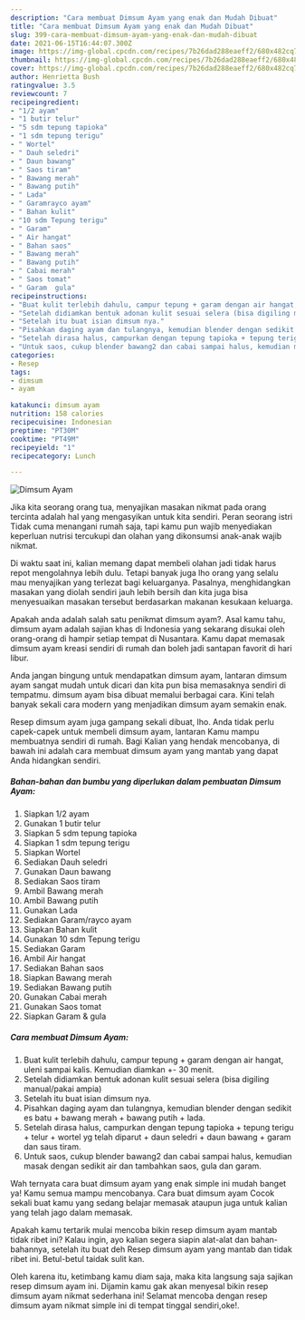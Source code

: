 ```yaml
---
description: "Cara membuat Dimsum Ayam yang enak dan Mudah Dibuat"
title: "Cara membuat Dimsum Ayam yang enak dan Mudah Dibuat"
slug: 399-cara-membuat-dimsum-ayam-yang-enak-dan-mudah-dibuat
date: 2021-06-15T16:44:07.300Z
image: https://img-global.cpcdn.com/recipes/7b26dad288eaeff2/680x482cq70/dimsum-ayam-foto-resep-utama.jpg
thumbnail: https://img-global.cpcdn.com/recipes/7b26dad288eaeff2/680x482cq70/dimsum-ayam-foto-resep-utama.jpg
cover: https://img-global.cpcdn.com/recipes/7b26dad288eaeff2/680x482cq70/dimsum-ayam-foto-resep-utama.jpg
author: Henrietta Bush
ratingvalue: 3.5
reviewcount: 7
recipeingredient:
- "1/2 ayam"
- "1 butir telur"
- "5 sdm tepung tapioka"
- "1 sdm tepung terigu"
- " Wortel"
- " Dauh seledri"
- " Daun bawang"
- " Saos tiram"
- " Bawang merah"
- " Bawang putih"
- " Lada"
- " Garamrayco ayam"
- " Bahan kulit"
- "10 sdm Tepung terigu"
- " Garam"
- " Air hangat"
- " Bahan saos"
- " Bawang merah"
- " Bawang putih"
- " Cabai merah"
- " Saos tomat"
- " Garam  gula"
recipeinstructions:
- "Buat kulit terlebih dahulu, campur tepung + garam dengan air hangat, uleni sampai kalis. Kemudian diamkan +- 30 menit."
- "Setelah didiamkan bentuk adonan kulit sesuai selera (bisa digiling manual/pakai ampia)"
- "Setelah itu buat isian dimsum nya."
- "Pisahkan daging ayam dan tulangnya, kemudian blender dengan sedikit es batu + bawang merah + bawang putih + lada."
- "Setelah dirasa halus, campurkan dengan tepung tapioka + tepung terigu + telur + wortel yg telah diparut + daun seledri + daun bawang + garam dan saus tiram."
- "Untuk saos, cukup blender bawang2 dan cabai sampai halus, kemudian masak dengan sedikit air dan tambahkan saos, gula dan garam."
categories:
- Resep
tags:
- dimsum
- ayam

katakunci: dimsum ayam 
nutrition: 158 calories
recipecuisine: Indonesian
preptime: "PT30M"
cooktime: "PT49M"
recipeyield: "1"
recipecategory: Lunch

---
```



![Dimsum Ayam](https://img-global.cpcdn.com/recipes/7b26dad288eaeff2/680x482cq70/dimsum-ayam-foto-resep-utama.jpg)

Jika kita seorang orang tua, menyajikan masakan nikmat pada orang tercinta adalah hal yang mengasyikan untuk kita sendiri. Peran seorang istri Tidak cuma menangani rumah saja, tapi kamu pun wajib menyediakan keperluan nutrisi tercukupi dan olahan yang dikonsumsi anak-anak wajib nikmat.

Di waktu  saat ini, kalian memang dapat membeli olahan jadi tidak harus repot mengolahnya lebih dulu. Tetapi banyak juga lho orang yang selalu mau menyajikan yang terlezat bagi keluarganya. Pasalnya, menghidangkan masakan yang diolah sendiri jauh lebih bersih dan kita juga bisa menyesuaikan masakan tersebut berdasarkan makanan kesukaan keluarga. 



Apakah anda adalah salah satu penikmat dimsum ayam?. Asal kamu tahu, dimsum ayam adalah sajian khas di Indonesia yang sekarang disukai oleh orang-orang di hampir setiap tempat di Nusantara. Kamu dapat memasak dimsum ayam kreasi sendiri di rumah dan boleh jadi santapan favorit di hari libur.

Anda jangan bingung untuk mendapatkan dimsum ayam, lantaran dimsum ayam sangat mudah untuk dicari dan kita pun bisa memasaknya sendiri di tempatmu. dimsum ayam bisa dibuat memalui berbagai cara. Kini telah banyak sekali cara modern yang menjadikan dimsum ayam semakin enak.

Resep dimsum ayam juga gampang sekali dibuat, lho. Anda tidak perlu capek-capek untuk membeli dimsum ayam, lantaran Kamu mampu membuatnya sendiri di rumah. Bagi Kalian yang hendak mencobanya, di bawah ini adalah cara membuat dimsum ayam yang mantab yang dapat Anda hidangkan sendiri.

<!--inarticleads1-->

##### Bahan-bahan dan bumbu yang diperlukan dalam pembuatan Dimsum Ayam:

1. Siapkan 1/2 ayam
1. Gunakan 1 butir telur
1. Siapkan 5 sdm tepung tapioka
1. Siapkan 1 sdm tepung terigu
1. Siapkan  Wortel
1. Sediakan  Dauh seledri
1. Gunakan  Daun bawang
1. Sediakan  Saos tiram
1. Ambil  Bawang merah
1. Ambil  Bawang putih
1. Gunakan  Lada
1. Sediakan  Garam/rayco ayam
1. Siapkan  Bahan kulit
1. Gunakan 10 sdm Tepung terigu
1. Sediakan  Garam
1. Ambil  Air hangat
1. Sediakan  Bahan saos
1. Siapkan  Bawang merah
1. Sediakan  Bawang putih
1. Gunakan  Cabai merah
1. Gunakan  Saos tomat
1. Siapkan  Garam &amp; gula




<!--inarticleads2-->

##### Cara membuat Dimsum Ayam:

1. Buat kulit terlebih dahulu, campur tepung + garam dengan air hangat, uleni sampai kalis. Kemudian diamkan +- 30 menit.
1. Setelah didiamkan bentuk adonan kulit sesuai selera (bisa digiling manual/pakai ampia)
1. Setelah itu buat isian dimsum nya.
1. Pisahkan daging ayam dan tulangnya, kemudian blender dengan sedikit es batu + bawang merah + bawang putih + lada.
1. Setelah dirasa halus, campurkan dengan tepung tapioka + tepung terigu + telur + wortel yg telah diparut + daun seledri + daun bawang + garam dan saus tiram.
1. Untuk saos, cukup blender bawang2 dan cabai sampai halus, kemudian masak dengan sedikit air dan tambahkan saos, gula dan garam.




Wah ternyata cara buat dimsum ayam yang enak simple ini mudah banget ya! Kamu semua mampu mencobanya. Cara buat dimsum ayam Cocok sekali buat kamu yang sedang belajar memasak ataupun juga untuk kalian yang telah jago dalam memasak.

Apakah kamu tertarik mulai mencoba bikin resep dimsum ayam mantab tidak ribet ini? Kalau ingin, ayo kalian segera siapin alat-alat dan bahan-bahannya, setelah itu buat deh Resep dimsum ayam yang mantab dan tidak ribet ini. Betul-betul taidak sulit kan. 

Oleh karena itu, ketimbang kamu diam saja, maka kita langsung saja sajikan resep dimsum ayam ini. Dijamin kamu gak akan menyesal bikin resep dimsum ayam nikmat sederhana ini! Selamat mencoba dengan resep dimsum ayam nikmat simple ini di tempat tinggal sendiri,oke!.

